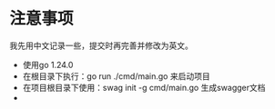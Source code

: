 
# 注意事项

我先用中文记录一些，提交时再完善并修改为英文。

- 使用go 1.24.0
- 在根目录下执行：go run ./cmd/main.go 来启动项目
- 在项目根目录下使用：swag init -g cmd/main.go 生成swagger文档
- 
